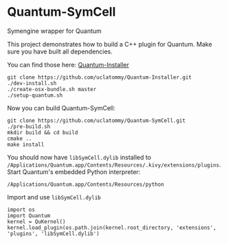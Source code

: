 # Quantum-SymCell
Symengine wrapper for Quantum

This project demonstrates how to build a C++ plugin for Quantum. Make sure you have built all dependencies.

You can find those here: [Quantum-Installer](https://github.com/uclatommy/Quantum-Installer.git)

    git clone https://github.com/uclatommy/Quantum-Installer.git
    ./dev-install.sh
    ./create-osx-bundle.sh master
    ./setup-quantum.sh

Now you can build Quantum-SymCell:

    git clone https://github.com/uclatommy/Quantum-SymCell.git
    ./pre-build.sh
    mkdir build && cd build
    cmake ..
    make install

You should now have `libSymCell.dylib` installed to `/Applications/Quantum.app/Contents/Resources/.kivy/extensions/plugins`. Start Quantum's embedded Python interpreter:

    /Applications/Quantum.app/Contents/Resources/python
    
Import and use `libSymCell.dylib`

    import os
    import Quantum
    kernel = QuKernel()
    kernel.load_plugin(os.path.join(kernel.root_directory, 'extensions', 'plugins', 'libSymCell.dylib')
